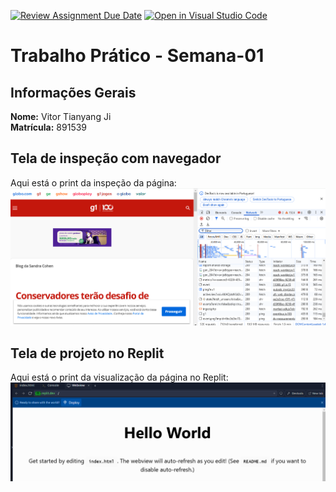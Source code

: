 [![Review Assignment Due Date](https://classroom.github.com/assets/deadline-readme-button-22041afd0340ce965d47ae6ef1cefeee28c7c493a6346c4f15d667ab976d596c.svg)](https://classroom.github.com/a/SEqSgEYu)
[![Open in Visual Studio Code](https://classroom.github.com/assets/open-in-vscode-2e0aaae1b6195c2367325f4f02e2d04e9abb55f0b24a779b69b11b9e10269abc.svg)](https://classroom.github.com/online_ide?assignment_repo_id=18373550&assignment_repo_type=AssignmentRepo)
# Trabalho Prático - Semana-01

## Informações Gerais
**Nome:** Vitor Tianyang Ji  
**Matrícula:** 891539  

## Tela de inspeção com navegador
Aqui está o print da inspeção da página:
![Print da inspeção de rede](imagens/imagem1.png)

## Tela de projeto no Replit
Aqui está o print da visualização da página no Replit:
![Print do projeto no Replit](imagens/imagem2.png)
